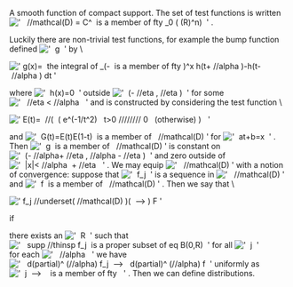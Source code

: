 A smooth function of compact support. The set of test functions is
written
!['   //mathcal(D) = C\^  is a member of fty \_0 ( (R)\^n)  '](../dictionary/equation_images/20323.4..png)
.

Luckily there are non-trivial test functions, for example the bump
function defined !['  g  '](../dictionary/equation_images/20323.5..png)
by \\

![' g(x)=  the integral of \_(-  is a member of fty )\^x h(t+ //alpha )-h(t- //alpha ) dt '](../dictionary/equation_images/20323.1..png)

where !['  h(x)=0  '](../dictionary/equation_images/20323.6..png)
outside
!['  (- //eta , //eta )  '](../dictionary/equation_images/20323.7..png)
for some
!['   //eta \< //alpha   '](../dictionary/equation_images/20323.8..png)
and is constructed by considering the test function \\

![' E(t)=  //(  ( e\^(-1/t\^2)   t\>0 //////// 0   (otherwise) )   '](../dictionary/equation_images/20323.2..png)

and
!['  G(t)=E(t)E(1-t)  is a member of   //mathcal(D) '](../dictionary/equation_images/20323.9..png)
for !['  at+b=x  '](../dictionary/equation_images/20323.10..png) . Then
!['  g  is a member of   //mathcal(D) '](../dictionary/equation_images/20323.11..png)
is constant on
!['  (- //alpha+ //eta , //alpha - //eta )  '](../dictionary/equation_images/20323.12..png)
and zero outside of
!['  |x|\< //alpha  + //eta   '](../dictionary/equation_images/20323.13..png)
. We may equip
!['   //mathcal(D) '](../dictionary/equation_images/20323.14..png) with
a notion of convergence: suppose that
!['  f\_j  '](../dictionary/equation_images/20323.15..png) is a sequence
in !['   //mathcal(D) '](../dictionary/equation_images/20323.16..png)
and
!['  f  is a member of   //mathcal(D) '](../dictionary/equation_images/20323.17..png)
. Then we say that \\

![' f\_j //underset( //mathcal(D)
)(  --\> ) F '](../dictionary/equation_images/20323.3..png)

if

there exists an !['  R  '](../dictionary/equation_images/20323.18..png)
such that
!['   supp //thinsp f\_j  is a proper subset of eq B(0,R)  '](../dictionary/equation_images/20323.19..png)
for all !['  j  '](../dictionary/equation_images/20323.20..png)\
 for each
!['   //alpha   '](../dictionary/equation_images/20323.21..png) we have
!['   d(partial)\^ (//alpha) f\_j  --\>   d(partial)\^ (//alpha) f  '](../dictionary/equation_images/20323.22..png)
uniformly as
!['  j  --\>    is a member of fty   '](../dictionary/equation_images/20323.23..png)
. Then we can define distributions.
